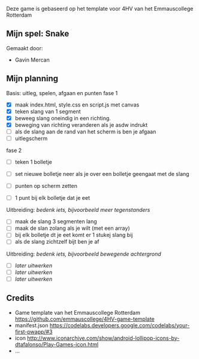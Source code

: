 Deze game is gebaseerd op het template voor 4HV van het Emmauscollege Rotterdam

## Mijn spel: Snake
Gemaakt door:
- Gavin Mercan

## Mijn planning

Basis: uitleg, spelen, afgaan en punten
fase 1
- [x] maak index.html, style.css en script.js met canvas
- [x] teken slang van 1 segment
- [x] beweeg slang oneindig in een richting. 
- [x] beweging van richting veranderen als je asdw indrukt
- [ ] als de slang aan de rand van het scherm is ben je afgaan
- [ ] uitlegscherm

fase 2
- [ ] teken 1 bolletje
- [ ] set nieuwe bolletje neer als je over een bolletje geengaat met de slang
- [ ] punten op scherm zetten
- [ ] 1 punt bij elk bolletje dat je eet


Uitbreiding: *bedenk iets, bijvoorbeeld meer tegenstanders*
- [ ] maak de slang 3 segmenten lang
- [ ] maak de slan zolang als je wilt (met een array)
- [ ] bij elk bolletje dt je eet komt er 1 stukej slang bij
- [ ] als de slang zichtzelf bijt ben je af

Uitbreiding: *bedenk iets, bijvoorbeeld bewegende achtergrond*
- [ ] *later uitwerken*
- [ ] *later uitwerken*
- [ ] *later uitwerken*

## Credits
- Game template van het Emmauscollege Rotterdam https://github.com/emmauscollege/4HV-game-template
- manifest.json https://codelabs.developers.google.com/codelabs/your-first-pwapp/#3
- icon http://www.iconarchive.com/show/android-lollipop-icons-by-dtafalonso/Play-Games-icon.html
- ...
